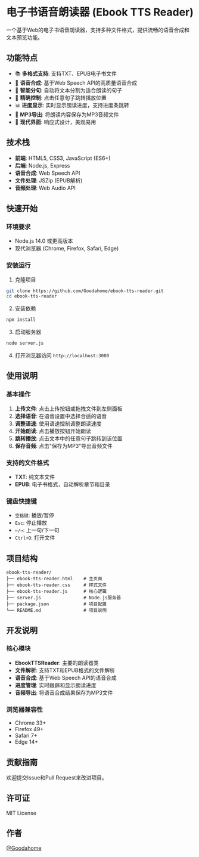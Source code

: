 # 电子书语音朗读器 (Ebook TTS Reader)

一个基于Web的电子书语音朗读器，支持多种文件格式，提供流畅的语音合成和文本预览功能。

## 功能特点

- 📚 **多格式支持**: 支持TXT、EPUB电子书文件
- 🎵 **语音合成**: 基于Web Speech API的高质量语音合成
- 📖 **智能分句**: 自动将文本分割为适合朗读的句子
- 🎯 **精确控制**: 点击任意句子跳转播放位置
- 📊 **进度显示**: 实时显示朗读进度，支持进度条跳转
- 💾 **MP3导出**: 将朗读内容保存为MP3音频文件
- 🎨 **现代界面**: 响应式设计，美观易用

## 技术栈

- **前端**: HTML5, CSS3, JavaScript (ES6+)
- **后端**: Node.js, Express
- **语音合成**: Web Speech API
- **文件处理**: JSZip (EPUB解析)
- **音频处理**: Web Audio API

## 快速开始

### 环境要求

- Node.js 14.0 或更高版本
- 现代浏览器 (Chrome, Firefox, Safari, Edge)

### 安装运行

1. 克隆项目
```bash
git clone https://github.com/Goodahome/ebook-tts-reader.git
cd ebook-tts-reader
```

2. 安装依赖
```bash
npm install
```

3. 启动服务器
```bash
node server.js
```

4. 打开浏览器访问 `http://localhost:3000`

## 使用说明

### 基本操作

1. **上传文件**: 点击上传按钮或拖拽文件到左侧面板
2. **选择语音**: 在语音设置中选择合适的语音
3. **调整语速**: 使用语速控制调整朗读速度
4. **开始朗读**: 点击播放按钮开始朗读
5. **跳转播放**: 点击文本中的任意句子跳转到该位置
6. **保存音频**: 点击"保存为MP3"导出音频文件

### 支持的文件格式

- **TXT**: 纯文本文件
- **EPUB**: 电子书格式，自动解析章节和目录

### 键盘快捷键

- `空格键`: 播放/暂停
- `Esc`: 停止播放
- `←/→`: 上一句/下一句
- `Ctrl+O`: 打开文件

## 项目结构

```
ebook-tts-reader/
├── ebook-tts-reader.html    # 主页面
├── ebook-tts-reader.css     # 样式文件
├── ebook-tts-reader.js      # 核心逻辑
├── server.js                # Node.js服务器
├── package.json             # 项目配置
└── README.md                # 项目说明
```

## 开发说明

### 核心模块

- **EbookTTSReader**: 主要的朗读器类
- **文件解析**: 支持TXT和EPUB格式的文件解析
- **语音合成**: 基于Web Speech API的语音合成
- **进度管理**: 实时跟踪和显示朗读进度
- **音频导出**: 将语音合成结果保存为MP3文件

### 浏览器兼容性

- Chrome 33+
- Firefox 49+
- Safari 7+
- Edge 14+

## 贡献指南

欢迎提交Issue和Pull Request来改进项目。

## 许可证

MIT License

## 作者

[@Goodahome](https://github.com/Goodahome)

